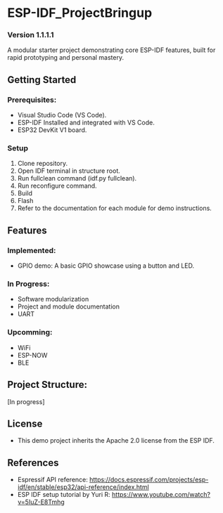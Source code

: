 # ESP-IDF_ProjectBringup
### Version 1.1.1.1
 A modular starter project demonstrating core ESP-IDF features, built for rapid prototyping and personal mastery.

## Getting Started
### Prerequisites:
* Visual Studio Code (VS Code).
* ESP-IDF Installed and integrated with VS Code.
* ESP32 DevKit V1 board.
### Setup
1. Clone repository.
2. Open IDF terminal in structure root.
3. Run fullclean command (idf.py fullclean).
4. Run reconfigure command.
5. Build
6. Flash
7. Refer to the documentation for each module for demo instructions.

## Features
### Implemented:
* GPIO demo: A basic GPIO showcase using a button and LED.
### In Progress:
* Software modularization
* Project and module documentation
* UART 
### Upcomming:
* WiFi
* ESP-NOW
* BLE

## Project Structure:
[In progress]

## License
* This demo project inherits the Apache 2.0 license from the ESP IDF.

## References
* Espressif API reference: https://docs.espressif.com/projects/esp-idf/en/stable/esp32/api-reference/index.html
* ESP IDF setup tutorial by Yuri R: https://www.youtube.com/watch?v=5IuZ-E8Tmhg